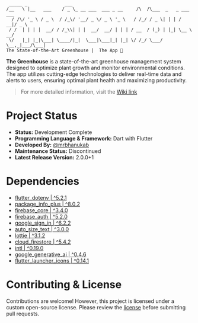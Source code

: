 ```
 _____ _              ___
/__   \ |__   ___    / _ \_ __ ___  ___ _ __     /\  /\___  _   _ ___  ___
  / /\/ '_ \ / _ \  / /_\/ '__/ _ \/ _ \ '_ \   / /_/ / _ \| | | / __|/ _ \
 / /  | | | |  __/ / /_\\| | |  __/  __/ | | | / __  / (_) | |_| \__ \  __/
 \/   |_| |_|\___| \____/|_|  \___|\___|_| |_| \/ /_/ \___/ \__,_|___/\___|
The State-of-the-Art Greenhouse |  The App 📱
```

**The Greenhouse** is a state-of-the-art greenhouse management system designed to optimize plant growth and monitor environmental conditions. The app utilizes cutting-edge technologies to deliver real-time data and alerts to users, ensuring optimal plant health and maximizing productivity.

> For more detailed information, visit the [Wiki link](https://github.com/mrbhanukab/TheGreenHouse/wiki/The-App-%F0%9F%93%B1)

# Project Status
- **Status:** Development Complete
- **Programming Language & Framework:** Dart with Flutter
- **Developed By:** [@mrbhanukab](https://github.com/mrbhanukab)
- **Maintenance Status:** Discontinued
- **Latest Release Version:** 2.0.0+1

# Dependencies
- [ flutter_dotenv | ^5.2.1 ](https://pub.dev/packages/flutter_dotenv)
- [ package_info_plus | ^8.0.2 ](https://pub.dev/packages/package_info_plus)
- [ firebase_core | ^3.4.0 ](https://pub.dev/packages/firebase_core)
- [ firebase_auth | ^5.2.0 ](https://pub.dev/packages/firebase_auth)
- [ google_sign_in | ^6.2.2 ](https://pub.dev/packages/google_sign_in)
- [ auto_size_text | ^3.0.0 ](https://pub.dev/packages/auto_size_text)
- [ lottie | ^3.1.2 ](https://pub.dev/packages/lottie)
- [ cloud_firestore | ^5.4.2 ](https://pub.dev/packages/cloud_firestore)
- [ intl | ^0.19.0 ](https://pub.dev/packages/intl)
- [ google_generative_ai | ^0.4.6 ](https://pub.dev/packages/google_generative_ai)
- [ flutter_launcher_icons | ^0.14.1 ](https://pub.dev/packages/flutter_launcher_icons)

# Contributing & License
Contributions are welcome! However, this project is licensed under a custom open-source license. Please review the [license](https://github.com/mrbhanukab/TheGreenHouse?tab=License-1-ov-file) before submitting pull requests.